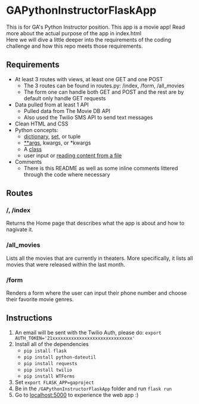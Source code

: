 # GAPythonInstructorFlaskApp
This is for GA's Python Instructor position. 
This app is a movie app! Read more about the actual purpose of the app in index.html<br>
Here we will dive a little deeper into the requirements of the coding challenge and how this repo meets those requirements.

## Requirements
- At least 3 routes with views, at least one GET and one POST
    - The 3 routes can be found in routes.py: /index, /form, /all_movies
    - The form one can handle both GET and POST and the rest are by default only handle GET requests
- Data pulled from at least 1 API
    - Pulled data from The Movie DB API 
    - Also used the Twilio SMS API to send text messages
- Clean HTML and CSS
- Python concepts:
    - [dictionary](/gaproject/util.py#L9), [set](/gaproject/__init__.py#L60), or tuple
    - [**args](/gaproject/__init__.py#L126), kwargs, or *kwargs
    - A [class](/gaproject/models)
    - user input or [reading content from a file](/gaproject/util.py)
- Comments
    - There is this README as well as some inline comments littered through the code where necessary
    
## Routes
### /, /index
Returns the Home page that describes what the app is about and how to nagivate it.
### /all_movies
Lists all the movies that are currently in theaters. More specifically, it lists all movies that were released within the last month.
### /form
Renders a form where the user can input their phone number and choose their favorite movie genres.

## Instructions
1. An email will be sent with the Twilio Auth, please do: `export AUTH_TOKEN='21xxxxxxxxxxxxxxxxxxxxxxxxxxxxxx'`
2. Install all of the dependencies
    - `pip istall flask`
    - `pip install python-dateutil`
    - `pip install requests`
    - `pip install twilio`
    - `pip install WTForms`
3. Set `export FLASK_APP=gaproject` 
4. Be in the `/GAPythonInstructorFlaskApp` folder and run `flask run`
5. Go to [localhost:5000](localhost:5000) to experience the web app :)